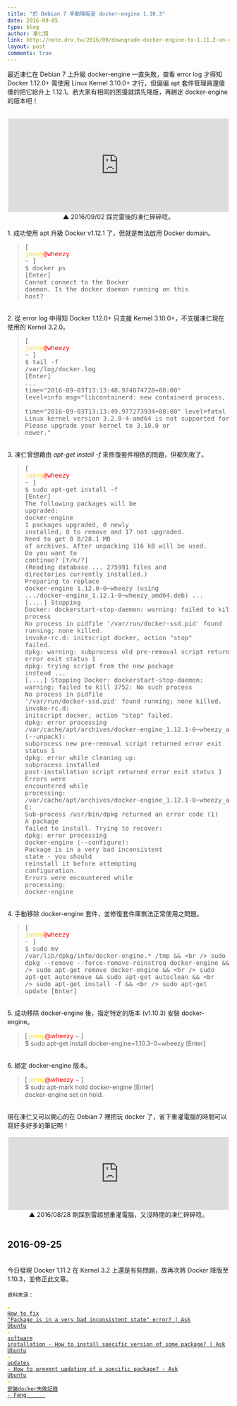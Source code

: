 ```yaml
---
title: "於 Debian 7 手動降版至 docker-engine 1.10.3"
date: 2016-09-05
type: blog
author: 凍仁翔
link: http://note.drx.tw/2016/09/downgrade-docker-engine-to-1.11.2-on-debian-7.html
layout: post
comments: true
---
```


最近凍仁在 Debian 7 上升級 docker-engine 一直失敗，查看 error log 才得知 Docker 1.12.0+ 需使用 Linux Kernel 3.10.0+ 才行，但偏偏 apt 套件管理員還傻傻的把它給升上 1.12.1。若大家有相同的困擾就請先降版，再綁定 docker-engine 的版本吧！<br /><br /><div style="text-align: center;"><iframe allowtransparency="true" frameborder="0" height="212" scrolling="no" src="https://www.facebook.com/plugins/post.php?href=https%3A%2F%2Fwww.facebook.com%2Fchusiang.lai%2Fposts%2F10205254129152070&amp;width=500" style="border: none; overflow: hidden;" width="500"></iframe><br />▲ 2016/09/02 踩完雷後的凍仁碎碎唸。</div><a name='more'></a><br />1. 成功使用 apt 升級 Docker v1.12.1 了，但就是無法啟用 Docker domain。<br /><blockquote><pre>[ <span style="color: #ffdb00;">jonny</span><span style="color: red;">@wheezy</span> <span style="color: #ad7fa8;">~</span> ]<br />$ docker ps <span class="Ctrl">[Enter]</span><br />Cannot connect to the Docker daemon. Is the docker daemon running on this host?</pre></blockquote><br />2. 從 error log 中得知 Docker 1.12.0+ 只支援 Kernel 3.10.0+，不支援凍仁現在使用的 Kernel 3.2.0。<br /><blockquote><pre>[ <span style="color: #ffdb00;">jonny</span><span style="color: red;">@wheezy</span> <span style="color: #ad7fa8;">~</span> ]<br />$ tail -f /var/log/docker.log <span class="Ctrl">[Enter]</span><br />...<br />time="2016-09-03T13:13:48.974874728+08:00" level=info msg="libcontainerd: new containerd process, pid: 20966" <br />time="2016-09-03T13:13:49.977273934+08:00" level=fatal msg="Your Linux kernel version 3.2.0-4-amd64 is not supported for running docker. Please upgrade your kernel to 3.10.0 or newer."</pre></blockquote><br />3. 凍仁曾想藉由 <i>apt-get install -f</i> 來修復套件相依的問題，但都失敗了。<br /><blockquote><pre>[ <span style="color: #ffdb00;">jonny</span><span style="color: red;">@wheezy</span> <span style="color: #ad7fa8;">~</span> ]<br />$ sudo apt-get install -f <span class="Ctrl">[Enter]</span><br />The following packages will be upgraded: <br />docker-engine <br />1 packages upgraded, 0 newly installed, 0 to remove and 17 not upgraded.<br />Need to get 0 B/28.1 MB of archives. After unpacking 116 kB will be used.<br />Do you want to continue? [Y/n/?] <br />(Reading database ... 275991 files and directories currently installed.)<br />Preparing to replace docker-engine 1.12.0-0~wheezy (using .../docker-engine_1.12.1-0~wheezy_amd64.deb) ...<br />[....] Stopping Docker: dockerstart-stop-daemon: warning: failed to kill 3752: No such process<br />No process in pidfile '/var/run/docker-ssd.pid' found running; none killed.<br />invoke-rc.d: initscript docker, action "stop" failed.<br />dpkg: warning: subprocess old pre-removal script returned error exit status 1<br />dpkg: trying script from the new package instead ...<br />[....] Stopping Docker: dockerstart-stop-daemon: warning: failed to kill 3752: No such process<br />No process in pidfile '/var/run/docker-ssd.pid' found running; none killed.<br />invoke-rc.d: initscript docker, action "stop" failed.<br />dpkg: error processing /var/cache/apt/archives/docker-engine_1.12.1-0~wheezy_amd64.deb (--unpack):<br />subprocess new pre-removal script returned error exit status 1<br />dpkg: error while cleaning up:<br />subprocess installed post-installation script returned error exit status 1<br />Errors were encountered while processing:<br />/var/cache/apt/archives/docker-engine_1.12.1-0~wheezy_amd64.deb<br />E: Sub-process /usr/bin/dpkg returned an error code (1)<br />A package failed to install.  Trying to recover:<br />dpkg: error processing docker-engine (--configure):<br />Package is in a very bad inconsistent state - you should<br />reinstall it before attempting configuration.<br />Errors were encountered while processing:<br />docker-engine </pre></blockquote><br />4. 手動移除 docker-engine 套件，並修復套件庫無法正常使用之問題。<br /><blockquote><pre>[ <span style="color: #ffdb00;">jonny</span><span style="color: red;">@wheezy</span> <span style="color: #ad7fa8;">~</span> ]<br />$ sudo mv /var/lib/dpkg/info/docker-engine.* /tmp &amp;&amp; \<br />  sudo dpkg --remove --force-remove-reinstreq docker-engine &amp;&amp; \<br />  sudo apt-get remove docker-engine &amp;&amp; \<br />  sudo apt-get autoremove &amp;&amp; sudo apt-get autoclean  &amp;&amp; \<br />  sudo apt-get install -f &amp;&amp; \<br />  sudo apt-get update <span class="Ctrl">[Enter]</span></pre></blockquote><br />5. 成功移除 docker-engine 後，指定特定的版本 (v1.10.3) 安裝 docker-engine。<br /><blockquote>[ <span style="color: #ffdb00;">jonny</span><span style="color: red;">@wheezy</span> <span style="color: #ad7fa8;">~</span> ]<br />$ sudo apt-get install docker-engine=1.10.3-0~wheezy <span class="Ctrl">[Enter]</span></blockquote><br />6. 綁定 docker-engine 版本。<br /><blockquote>[ <span style="color: #ffdb00;">jonny</span><span style="color: red;">@wheezy</span> <span style="color: #ad7fa8;">~</span> ]<br />$ sudo apt-mark hold docker-engine <span class="Ctrl">[Enter]</span><br />docker-engine set on hold.</blockquote><br />現在凍仁又可以開心的在 Debian 7 裡把玩 docker 了，省下重灌電腦的時間可以寫好多好多的筆記啊！<br /><br /><div style="text-align: center;"><iframe allowtransparency="true" frameborder="0" height="165" scrolling="no" src="https://www.facebook.com/plugins/post.php?href=https%3A%2F%2Fwww.facebook.com%2Fchusiang.lai%2Fposts%2F10205209667680561&amp;width=500" style="border: none; overflow: hidden;" width="500"></iframe><br />▲ 2016/08/28 剛踩到雷超想重灌電腦，又沒時間的凍仁碎碎唸。</div><br /><h2 class="date-header"><span>2016-09-25</span></h2><br />今日發現 Docker 1.11.2 在 Kernel 3.2 上還是有些問題，故再次將 Docker 降版至 1.10.3，並修正此文章。<br /><br /><code class="ref">資料來源： <br /><font color="#ffdb00">★</font> <a href="http://askubuntu.com/a/510887" target="_blank">How to fix &quot;Package is in a very bad inconsistent state&quot; error? | Ask Ubuntu</a><br /><span style="color: #ffdb00;">★</span> <a href="http://askubuntu.com/a/428775/74671" target="_blank">software installation - How to install specific version of some package? | Ask Ubuntu</a><br /><span style="color: #ffdb00;">★</span> <a href="http://askubuntu.com/questions/18654/how-to-prevent-updating-of-a-specific-package" target="_blank">updates - How to prevent updating of a specific package? - Ask Ubuntu</a><br /><span style="color: #ffdb00;">★</span> <a href="http://blog.csdn.net/Feng______/article/details/51524699" target="_blank">安裝docker失敗記錄 - Feng______</a><br /></code><br />